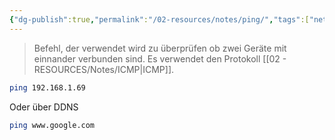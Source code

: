 ```yaml
---
{"dg-publish":true,"permalink":"/02-resources/notes/ping/","tags":["netzwerk","betriebssystem/linux/command","windows/command"],"noteIcon":"","updated":"2025-09-05T11:35:12.000+02:00"}
---
```


> Befehl, der verwendet wird zu überprüfen ob zwei Geräte mit einnander verbunden sind.
> Es verwendet den Protokoll [[02 - RESOURCES/Notes/ICMP\|ICMP]].


```sh
ping 192.168.1.69
```
Oder über DDNS
```sh
ping www.google.com
```